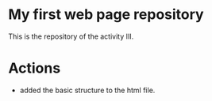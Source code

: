 # My first web page repository

This is the repository of the activity III.

# Actions

- added the basic structure to the html file.